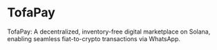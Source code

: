# TofaPay
TofaPay: A decentralized, inventory-free digital marketplace on Solana, enabling seamless fiat-to-crypto transactions via WhatsApp.
